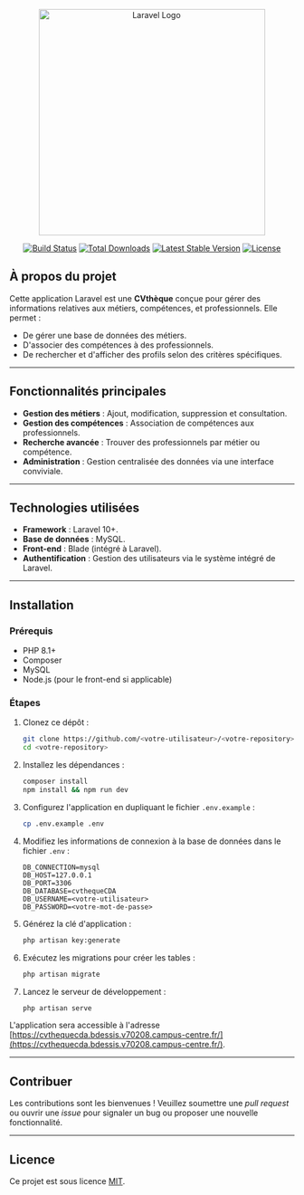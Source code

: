 <p align="center">
    <a href="https://laravel.com" target="_blank">
        <img src="https://raw.githubusercontent.com/laravel/art/master/logo-lockup/5%20SVG/2%20CMYK/1%20Full%20Color/laravel-logolockup-cmyk-red.svg" width="400" alt="Laravel Logo">
    </a>
</p>

<p align="center">
    <a href="https://github.com/laravel/framework/actions"><img src="https://github.com/laravel/framework/workflows/tests/badge.svg" alt="Build Status"></a>
    <a href="https://packagist.org/packages/laravel/framework"><img src="https://img.shields.io/packagist/dt/laravel/framework" alt="Total Downloads"></a>
    <a href="https://packagist.org/packages/laravel/framework"><img src="https://img.shields.io/packagist/v/laravel/framework" alt="Latest Stable Version"></a>
    <a href="https://packagist.org/packages/laravel/framework"><img src="https://img.shields.io/packagist/l/laravel/framework" alt="License"></a>
</p>

## À propos du projet

Cette application Laravel est une **CVthèque** conçue pour gérer des informations relatives aux métiers, compétences, et professionnels. Elle permet :

- De gérer une base de données des métiers.
- D'associer des compétences à des professionnels.
- De rechercher et d'afficher des profils selon des critères spécifiques.

---

## Fonctionnalités principales

- **Gestion des métiers** : Ajout, modification, suppression et consultation.
- **Gestion des compétences** : Association de compétences aux professionnels.
- **Recherche avancée** : Trouver des professionnels par métier ou compétence.
- **Administration** : Gestion centralisée des données via une interface conviviale.

---

## Technologies utilisées

- **Framework** : Laravel 10+.
- **Base de données** : MySQL.
- **Front-end** : Blade (intégré à Laravel).
- **Authentification** : Gestion des utilisateurs via le système intégré de Laravel.

---

## Installation

### Prérequis

- PHP 8.1+
- Composer
- MySQL
- Node.js (pour le front-end si applicable)

### Étapes

1. Clonez ce dépôt :
    ```bash
    git clone https://github.com/<votre-utilisateur>/<votre-repository>.git
    cd <votre-repository>
    ```

2. Installez les dépendances :
    ```bash
    composer install
    npm install && npm run dev
    ```

3. Configurez l'application en dupliquant le fichier `.env.example` :
    ```bash
    cp .env.example .env
    ```

4. Modifiez les informations de connexion à la base de données dans le fichier `.env` :
    ```env
    DB_CONNECTION=mysql
    DB_HOST=127.0.0.1
    DB_PORT=3306
    DB_DATABASE=cvthequeCDA
    DB_USERNAME=<votre-utilisateur>
    DB_PASSWORD=<votre-mot-de-passe>
    ```

5. Générez la clé d'application :
    ```bash
    php artisan key:generate
    ```

6. Exécutez les migrations pour créer les tables :
    ```bash
    php artisan migrate
    ```

7. Lancez le serveur de développement :
    ```bash
    php artisan serve
    ```

L'application sera accessible à l'adresse [https://cvthequecda.bdessis.v70208.campus-centre.fr/](https://cvthequecda.bdessis.v70208.campus-centre.fr/).

---

## Contribuer

Les contributions sont les bienvenues ! Veuillez soumettre une *pull request* ou ouvrir une *issue* pour signaler un bug ou proposer une nouvelle fonctionnalité.

---

## Licence

Ce projet est sous licence [MIT](https://opensource.org/licenses/MIT).
